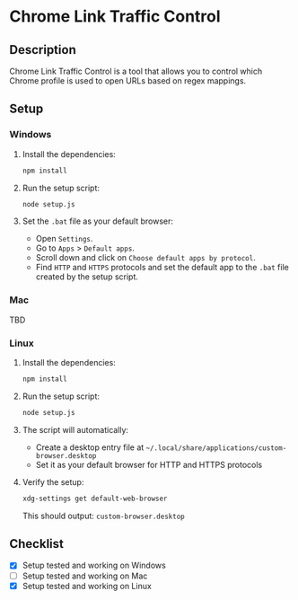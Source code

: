 # Chrome Link Traffic Control

## Description
Chrome Link Traffic Control is a tool that allows you to control which Chrome profile is used to open URLs based on regex mappings.

## Setup

### Windows
1. Install the dependencies:
    ```sh
    npm install
    ```

2. Run the setup script:
    ```sh
    node setup.js
    ```

3. Set the `.bat` file as your default browser:
    - Open `Settings`.
    - Go to `Apps` > `Default apps`.
    - Scroll down and click on `Choose default apps by protocol`.
    - Find `HTTP` and `HTTPS` protocols and set the default app to the `.bat` file created by the setup script.

### Mac
TBD

### Linux
1. Install the dependencies:
    ```sh
    npm install
    ```

2. Run the setup script:
    ```sh
    node setup.js
    ```

3. The script will automatically:
    - Create a desktop entry file at `~/.local/share/applications/custom-browser.desktop`
    - Set it as your default browser for HTTP and HTTPS protocols

4. Verify the setup:
    ```sh
    xdg-settings get default-web-browser
    ```
    This should output: `custom-browser.desktop`

## Checklist
- [x] Setup tested and working on Windows
- [ ] Setup tested and working on Mac
- [x] Setup tested and working on Linux
